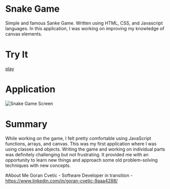 # Snake Game
Simple and famous Sanke Game. Written using HTML, CSS, and Javascript languages. In this application, I was working on improving my knowledge of canvas elements.

# Try It 
[play](https://jumba23.github.io/Snake-Game/)

# Application 
![Snake Game Screen](https://user-images.githubusercontent.com/80366503/118738357-ba960400-b7fb-11eb-9047-3daa61e1d48d.PNG)


# Summary 
While working on the game, I felt pretty comfortable using JavaScript functions, arrays, and canvas. This was my first application where I was using classes and objects. Writing the game and working on individual parts was definitely challenging but not frustrating. It provided me with an opportunity to learn new things and approach some old problem-solving techniques with new concepts.

#About Me
Goran Cvetic - Software Developer in transition - https://www.linkedin.com/in/goran-cvetic-9aaa4288/

